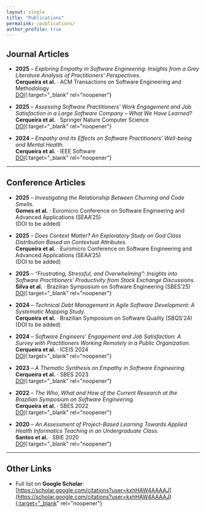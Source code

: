 ```yaml
---
layout: single
title: "Publications"
permalink: /publications/
author_profile: true
---
```


## Journal Articles

- **2025** – *Exploring Empathy in Software Engineering: Insights from a Grey Literature Analysis of Practitioners’ Perspectives.*  
  **Cerqueira et al.** · ACM Transactions on Software Engineering and Methodology  
  [DOI](https://doi.org/10.1145/3748721){:target="_blank" rel="noopener"}

- **2025** – *Assessing Software Practitioners’ Work Engagement and Job Satisfaction in a Large Software Company – What We Have Learned?*  
  **Cerqueira et al.** · Springer Nature Computer Science  
  [DOI](https://doi.org/10.1007/s42979-025-03772-1){:target="_blank" rel="noopener"}

- **2024** – *Empathy and its Effects on Software Practitioners’ Well-being and Mental Health.*  
  **Cerqueira et al.** · IEEE Software  
  [DOI](https://doi.org/10.1109/MS.2024.3377897){:target="_blank" rel="noopener"}

---

## Conference Articles

- **2025** – *Investigating the Relationship Between Churning and Code Smells.*  
  **Gomes et al.** · Euromicro Conference on Software Engineering and Advanced Applications (SEAA’25)  
  (DOI to be added)

- **2025** – *Does Context Matter? An Exploratory Study on God Class Distribution Based on Contextual Attributes.*  
  **Cerqueira et al.** · Euromicro Conference on Software Engineering and Advanced Applications (SEAA’25)  
  (DOI to be added)

- **2025** – *“Frustrating, Stressful, and Overwhelming”: Insights into Software Practitioners’ Productivity from Stack Exchange Discussions.*  
  **Silva et al.** · Brazilian Symposium on Software Engineering (SBES’25)  
  [DOI](https://doi.org/10.1145/3701625.3701669){:target="_blank" rel="noopener"}

- **2024** – *Technical Debt Management in Agile Software Development: A Systematic Mapping Study.*  
  **Cerqueira et al.** · Brazilian Symposium on Software Quality (SBQS’24)  
  (DOI to be added)

- **2024** – *Software Engineers’ Engagement and Job Satisfaction: A Survey with Practitioners Working Remotely in a Public Organization.*  
  **Cerqueira et al.** · ICEIS 2024  
  [DOI](https://doi.org/10.5220/0012676400003690){:target="_blank" rel="noopener"}

- **2023** – *A Thematic Synthesis on Empathy in Software Engineering.*  
  **Cerqueira et al.** · SBES 2023  
  [DOI](https://doi.org/10.1145/3613372.3613407){:target="_blank" rel="noopener"}

- **2022** – *The Who, What and How of the Current Research at the Brazilian Symposium on Software Engineering.*  
  **Cerqueira et al.** · SBES 2022  
  [DOI](https://doi.org/10.1007/978-3-031-20718-2_23){:target="_blank" rel="noopener"}

- **2020** – *An Assessment of Project-Based Learning Towards Applied Health Informatics Teaching in an Undergraduate Class.*  
  **Santos et al.** · SBIE 2020  
  [DOI](https://doi.org/10.5753/cbie.sbie.2020.202){:target="_blank" rel="noopener"}

---

## Other Links
- Full list on **Google Scholar**:  
  [https://scholar.google.com/citations?user=kxhHAW4AAAAJ](https://scholar.google.com/citations?user=kxhHAW4AAAAJ){:target="_blank" rel="noopener"}
